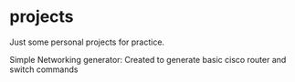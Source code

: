 # projects
Just some personal projects for practice.

Simple Networking generator: Created to generate basic cisco router and switch commands

